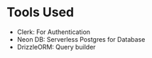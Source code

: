# Tools Used
- Clerk: For Authentication
- Neon DB: Serverless Postgres for Database
- DrizzleORM: Query builder